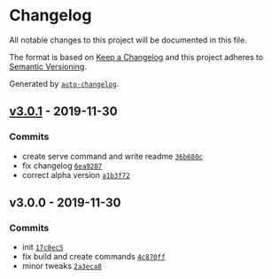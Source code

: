 # Changelog

All notable changes to this project will be documented in this file.

The format is based on [Keep a Changelog](https://keepachangelog.com/en/1.0.0/)
and this project adheres to [Semantic Versioning](https://semver.org/spec/v2.0.0.html).

Generated by [`auto-changelog`](https://github.com/CookPete/auto-changelog).

## [v3.0.1](https://github.com/sw-yx/rincewind/compare/v3.0.0...v3.0.1) - 2019-11-30

### Commits

- create serve command and write readme [`36b680c`](https://github.com/sw-yx/rincewind/commit/36b680c9d24c4727f8bff38423b97f59716d49b3)
- fix changelog [`6ea9287`](https://github.com/sw-yx/rincewind/commit/6ea9287c1747cd7ad8dfec57dcd77113cdc910c9)
- correct alpha version [`a1b3f72`](https://github.com/sw-yx/rincewind/commit/a1b3f72899fd0ce793df9a4c6ec6b5c4f8d14d9b)

## v3.0.0 - 2019-11-30

### Commits

- init [`17c0ec5`](https://github.com/sw-yx/rincewind/commit/17c0ec5f1ba8d28dbfcd6ac5fc6a527d7d397897)
- fix build and create commands [`4c870ff`](https://github.com/sw-yx/rincewind/commit/4c870ffba2d077002793aaaf24494fd232f09072)
- minor tweaks [`2a3eca8`](https://github.com/sw-yx/rincewind/commit/2a3eca8b4fcfda66e97522998eb93f3f05e0c94c)
